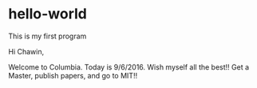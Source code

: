 # hello-world
This is my first program

Hi Chawin,

Welcome to Columbia. Today is 9/6/2016.
Wish myself all the best!!
Get a Master, publish papers, and go to MIT!!
